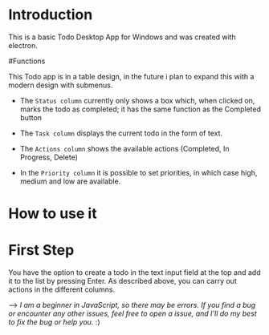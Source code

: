 # Introduction

This is a basic Todo Desktop App for Windows and was created with electron.


#Functions


This Todo app is in a table design, in the future i plan to expand this with a modern design with submenus.

- The `Status column` currently only shows a box which, when clicked on, marks the todo as completed; it has the same function as the Completed button

- The `Task column` displays the current todo in the form of text.

- The `Actions column` shows the available actions (Completed, In Progress, Delete)

- In the `Priority column` it is possible to set priorities, in which case high, medium and low are available.



# How to use it


# First Step


You have the option to create a todo in the text input field at the top and add it to the list by pressing Enter.
As described above, you can carry out actions in the different columns.


--> *I am a beginner in JavaScript, so there may be errors.
If you find a bug or encounter any other issues, feel free to open a issue, and I'll do my best to fix the bug or help you.* :)
